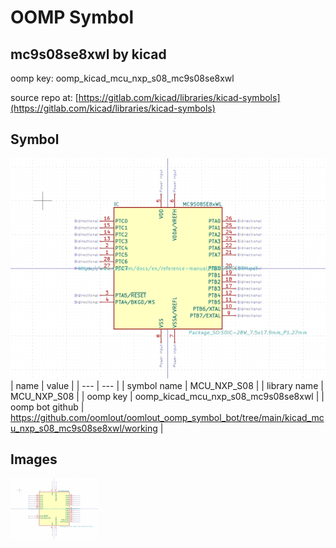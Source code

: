 # OOMP Symbol  
## mc9s08se8xwl  by kicad  
  
oomp key: oomp_kicad_mcu_nxp_s08_mc9s08se8xwl  
  
source repo at: [https://gitlab.com/kicad/libraries/kicad-symbols](https://gitlab.com/kicad/libraries/kicad-symbols)  
## Symbol  
  
[![working.png](working_600.png)](working.png)  
| name | value | 
| --- | --- | 
| symbol name | MCU_NXP_S08 | 
| library name | MCU_NXP_S08 | 
| oomp key | oomp_kicad_mcu_nxp_s08_mc9s08se8xwl | 
| oomp bot github | https://github.com/oomlout/oomlout_oomp_symbol_bot/tree/main/kicad_mcu_nxp_s08_mc9s08se8xwl/working | 
## Images  
  
[![working.png](working_140.png)](working.png)  
